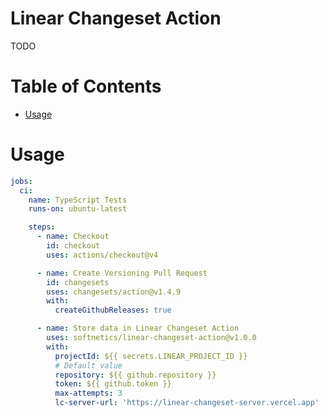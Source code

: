 # Linear Changeset Action <!-- omit in toc -->

TODO

# Table of Contents <!-- omit in toc -->

- [Usage](#usage)

# Usage

```yaml
jobs:
  ci:
    name: TypeScript Tests
    runs-on: ubuntu-latest

    steps:
      - name: Checkout
        id: checkout
        uses: actions/checkout@v4

      - name: Create Versioning Pull Request
        id: changesets
        uses: changesets/action@v1.4.9
        with:
          createGithubReleases: true

      - name: Store data in Linear Changeset Action
        uses: softnetics/linear-changeset-action@v1.0.0
        with:
          projectId: ${{ secrets.LINEAR_PROJECT_ID }}
          # Default value
          repository: ${{ github.repository }}
          token: ${{ github.token }}
          max-attempts: 3
          lc-server-url: 'https://linear-changeset-server.vercel.app'
```
